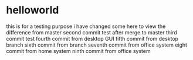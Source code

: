 # helloworld
this is for a testing purpose
i have changed some here to view the difference from master
second commit test after merge to master
third commit test
fourth commit from desktop GUI
fifth commit from desktop branch
sixth commit from branch
seventh commit from office system
eight commit from home system
ninth commit from office system
